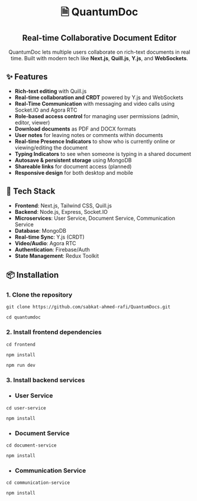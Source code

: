 <h1 align="center">🗎 QuantumDoc</h1>
<h2 align="center">Real-time Collaborative Document Editor</h2>
<p align="center">
  QuantumDoc lets multiple users collaborate on rich-text documents in real time. Built with modern tech like <strong>Next.js</strong>, <strong>Quill.js</strong>, <strong>Y.js</strong>, and <strong>WebSockets</strong>.
</p>

## ✨ Features
-  **Rich-text editing** with Quill.js
-  **Real-time collaboration and CRDT** powered by Y.js and WebSockets
-  **Real-Time Communication** with messaging and video calls using Socket.IO and Agora RTC
-  **Role-based access control** for managing user permissions (admin, editor, viewer)
-  **Download documents** as PDF and DOCX formats
-  **User notes** for leaving notes or comments within documents
-  **Real-time Presence Indicators** to show who is currently online or viewing/editing the document
-  **Typing Indicators** to see when someone is typing in a shared document
-  **Autosave & persistent storage** using MongoDB
-  **Shareable links** for document access (planned)
-  **Responsive design** for both desktop and mobile


## 🔧 Tech Stack

- **Frontend**: Next.js, Tailwind CSS, Quill.js  
- **Backend**: Node.js, Express, Socket.IO 
- **Microservices**: User Service, Document Service, Communication Service 
- **Database**: MongoDB  
- **Real-time Sync**: Y.js (CRDT)  
- **Video/Audio**: Agora RTC  
- **Authentication**: Firebase/Auth  
- **State Management**: Redux Toolkit

## 📦 Installation
### 1. Clone the repository
```
git clone https://github.com/sabkat-ahmed-rafi/QuantumDocs.git
```

```
cd quantumdoc
```

### 2. Install frontend dependencies
```
cd frontend

npm install

npm run dev
```

### 3. Install backend services

- ### User Service
```
cd user-service

npm install
```

- ### Document Service
```
cd document-service

npm install
```

- ### Communication Service
```
cd communication-service

npm install
```
